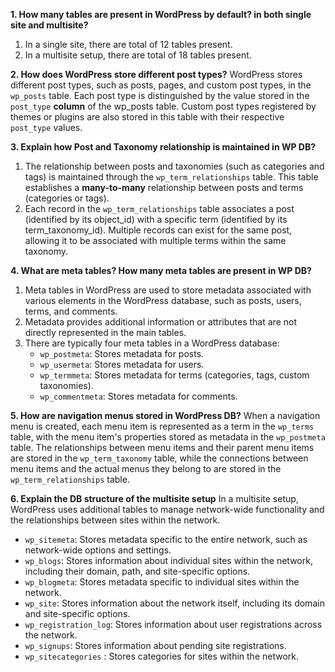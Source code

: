 **1. How many tables are present in WordPress by default? in both single site and multisite?**
1. In a single site, there are total of 12 tables present.
2. In a multisite setup, there are total of 18 tables present.

**2. How does WordPress store different post types?**
WordPress stores different post types, such as posts, pages, and custom post types, in the `wp_posts` table. Each post type is distinguished by the value stored in the `post_type` **column** of the wp_posts table. Custom post types registered by themes or plugins are also stored in this table with their respective `post_type` values.

**3. Explain how Post and Taxonomy relationship is maintained in WP DB?**
1. The relationship between posts and taxonomies (such as categories and tags) is maintained through the `wp_term_relationships` table. This table establishes a **many-to-many** relationship between posts and terms (categories or tags).
2. Each record in the `wp_term_relationships` table associates a post (identified by its object_id) with a specific term (identified by its term_taxonomy_id). Multiple records can exist for the same post, allowing it to be associated with multiple terms within the same taxonomy.

**4. What are meta tables? How many meta tables are present in WP DB?**
1. Meta tables in WordPress are used to store metadata associated with various elements in the WordPress database, such as posts, users, terms, and comments.
2. Metadata provides additional information or attributes that are not directly represented in the main tables.
3. There are typically four meta tables in a WordPress database:
    - `wp_postmeta`: Stores metadata for posts.
    - `wp_usermeta`: Stores metadata for users.
    - `wp_termmeta`: Stores metadata for terms (categories, tags, custom taxonomies).
    - `wp_commentmeta`: Stores metadata for comments.


**5. How are navigation menus stored in WordPress DB?**
When a navigation menu is created, each menu item is represented as a term in the `wp_terms` table, with the menu item's properties stored as metadata in the `wp_postmeta` table. The relationships between menu items and their parent menu items are stored in the `wp_term_taxonomy` table, while the connections between menu items and the actual menus they belong to are stored in the `wp_term_relationships` table.

**6. Explain the DB structure of the multisite setup**
In a multisite setup, WordPress uses additional tables to manage network-wide functionality and the relationships between sites within the network.

- `wp_sitemeta`: Stores metadata specific to the entire network, such as network-wide options and settings.
- `wp_blogs`: Stores information about individual sites within the network, including their domain, path, and site-specific options.
- `wp_blogmeta`: Stores metadata specific to individual sites within the network.
- `wp_site`: Stores information about the network itself, including its domain and site-specific options.
- `wp_registration_log`: Stores information about user registrations across the network.
- `wp_signups`: Stores information about pending site registrations.
- `wp_sitecategories` : Stores categories for sites within the network.
